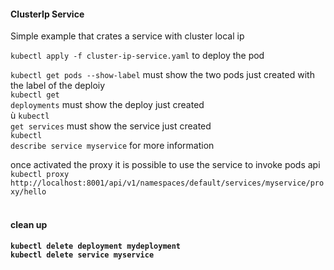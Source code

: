 <h4>ClusterIp Service</h4>
Simple example that crates a service with cluster local ip

<code>kubectl apply -f cluster-ip-service.yaml</code> to deploy the pod

<code>kubectl get pods --show-label</code> must show the two pods just created with the label of the deploiy<br>
<code>kubectl get deployments</code> must show the deploy just created<br>ù
<code>kubectl get services</code> must show the service just created<br>
<code>kubectl describe service myservice</code> for more information

once activated the proxy it is possible to use the service to invoke pods api<br>
<code>kubectl proxy</code> </br>
<code>http://localhost:8001/api/v1/namespaces/default/services/myservice/proxy/hello </code></br>

<h4>clean up<h4>
<code>kubectl delete deployment mydeployment</code></br>
<code>kubectl delete service myservice</code>